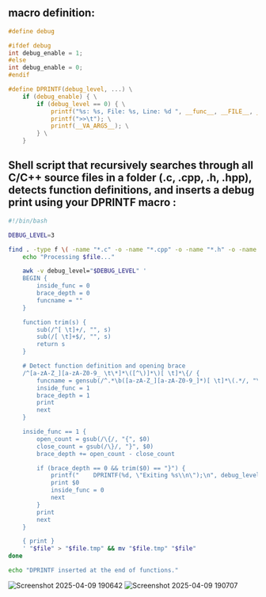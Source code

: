 ## macro definition:
```C
#define debug

#ifdef debug
int debug_enable = 1;
#else
int debug_enable = 0;
#endif

#define DPRINTF(debug_level, ...) \
    if (debug_enable) { \
        if (debug_level == 0) { \
            printf("%s: %s, File: %s, Line: %d ", __func__, __FILE__, __LINE__); \
            printf(">>\t"); \
            printf(__VA_ARGS__); \
        } \
    }
```
## Shell script that recursively searches through all C/C++ source files in a folder (.c, .cpp, .h, .hpp), detects function definitions, and inserts a debug print using your DPRINTF macro :
```bash
#!/bin/bash

DEBUG_LEVEL=3

find . -type f \( -name "*.c" -o -name "*.cpp" -o -name "*.h" -o -name "*.hpp" \) | while read -r file; do
    echo "Processing $file..."

    awk -v debug_level="$DEBUG_LEVEL" '
    BEGIN {
        inside_func = 0
        brace_depth = 0
        funcname = ""
    }

    function trim(s) {
        sub(/^[ \t]+/, "", s)
        sub(/[ \t]+$/, "", s)
        return s
    }

    # Detect function definition and opening brace
    /^[a-zA-Z_][a-zA-Z0-9_ \t\*]*\([^\)]*\)[ \t]*\{/ {
        funcname = gensub(/^.*\b([a-zA-Z_][a-zA-Z0-9_]*)[ \t]*\(.*/, "\\1", "g", $0)
        inside_func = 1
        brace_depth = 1
        print
        next
    }

    inside_func == 1 {
        open_count = gsub(/\{/, "{", $0)
        close_count = gsub(/\}/, "}", $0)
        brace_depth += open_count - close_count

        if (brace_depth == 0 && trim($0) == "}") {
            printf("    DPRINTF(%d, \"Exiting %s\\n\");\n", debug_level, funcname)
            print $0
            inside_func = 0
            next
        }
        print
        next
    }

    { print }
    ' "$file" > "$file.tmp" && mv "$file.tmp" "$file"
done

echo "DPRINTF inserted at the end of functions."
```
![Screenshot 2025-04-09 190642](https://github.com/user-attachments/assets/1e6cd09e-9556-4d77-96f2-4148bd80e022)
![Screenshot 2025-04-09 190707](https://github.com/user-attachments/assets/8c7b4073-6648-46e6-9886-7b9b6a703f84)

